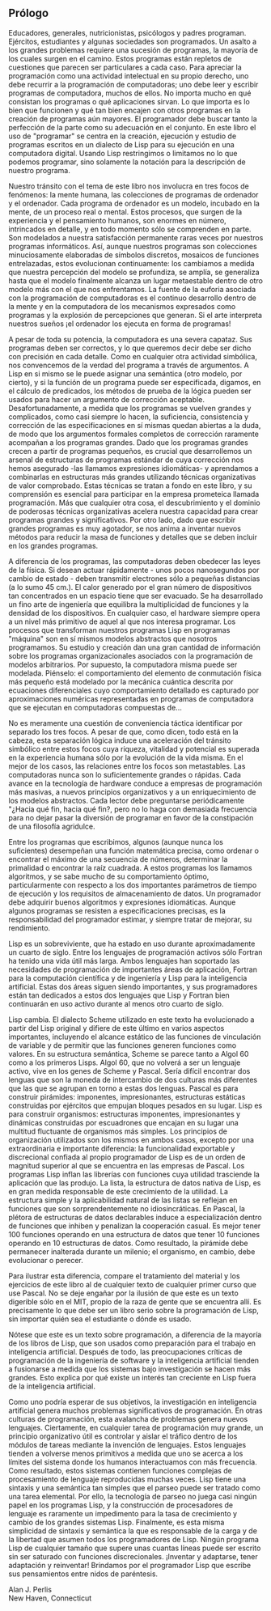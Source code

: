 ## Prólogo

Educadores, generales, nutricionistas, psicólogos y padres programan. Ejércitos, estudiantes y algunas sociedades son programados. Un asalto a los grandes problemas requiere una sucesión de programas, la mayoría de los cuales surgen en el camino. Estos programas están repletos de cuestiones que parecen ser particulares a cada caso. Para apreciar la programación como una actividad intelectual en su propio derecho, uno debe recurrir a la programación de computadoras; uno debe leer y escribir programas de computadora, muchos de ellos. No importa mucho en qué consistan los programas o qué aplicaciones sirvan. Lo que importa es lo bien que funcionen y qué tan bien encajen con otros programas en la creación de programas aún mayores. El programador debe buscar tanto la perfección de la parte como su adecuación en el conjunto. En este libro el uso de "programar" se centra en la creación, ejecución y estudio de programas escritos en un dialecto de Lisp para su ejecución en una computadora digital. Usando Lisp restringimos o limitamos no lo que podemos programar, sino solamente la notación para la descripción de nuestro programa.

Nuestro tránsito con el tema de este libro nos involucra en tres focos de fenómenos: la mente humana, las colecciones de programas de ordenador y el ordenador. Cada programa de ordenador es un modelo, incubado en la mente, de un proceso real o mental. Estos procesos, que surgen de la experiencia y el pensamiento humanos, son enormes en número, intrincados en detalle, y en todo momento sólo se comprenden en parte. Son modelados a nuestra satisfacción permanente raras veces por nuestros programas informáticos. Así, aunque nuestros programas son colecciones minuciosamente elaboradas de símbolos discretos, mosaicos de funciones entrelazadas, estos evolucionan continuamente: los cambiamos a medida que nuestra percepción del modelo se profundiza, se amplía, se generaliza hasta que el modelo finalmente alcanza un lugar metaestable dentro de otro modelo más con el que nos enfrentamos. La fuente de la euforia asociada con la programación de computadoras es el continuo desarrollo dentro de la mente y en la computadora de los mecanismos expresados como programas y la explosión de percepciones que generan. Si el arte interpreta nuestros sueños ¡el ordenador los ejecuta en forma de programas!

A pesar de toda su potencia, la computadora es una severa capataz. Sus programas deben ser correctos, y lo que queremos decir debe ser dicho con precisión en cada detalle. Como en cualquier otra actividad simbólica, nos convencemos de la verdad del programa a través de argumentos. A Lisp en si mismo se le puede asignar una semántica (otro modelo, por cierto), y si la función de un programa puede ser especificada, digamos, en el cálculo de predicados, los métodos de prueba de la lógica pueden ser usados para hacer un argumento de corrección aceptable. Desafortunadamente, a medida que los programas se vuelven grandes y complicados, como casi siempre lo hacen, la suficiencia, consistencia y corrección de las especificaciones en sí mismas quedan abiertas a la duda, de modo que los argumentos formales completos de corrección raramente acompañan a los programas grandes. Dado que los programas grandes crecen a partir de programas pequeños, es crucial que desarrollemos un arsenal de estructuras de programas estándar de cuya corrección nos hemos asegurado -las llamamos expresiones idiomáticas- y aprendamos a combinarlas en estructuras más grandes utilizando técnicas organizativas de valor comprobado. Estas técnicas se tratan a fondo en este libro, y su comprensión es esencial para participar en la empresa prometeica llamada programación. Más que cualquier otra cosa, el descubrimiento y el dominio de poderosas técnicas organizativas acelera nuestra capacidad para crear programas grandes y significativos. Por otro lado, dado que escribir grandes programas es muy agotador, se nos anima a inventar nuevos métodos para reducir la masa de funciones y detalles que se deben incluir en los grandes programas.

A diferencia de los programas, las computadoras deben obedecer las leyes de la física. Si desean actuar rápidamente - unos pocos nanosegundos por cambio de estado - deben transmitir electrones sólo a pequeñas distancias (a lo sumo 45 cm.). El calor generado por el gran número de dispositivos tan concentrados en un espacio tiene que ser evacuado. Se ha desarrollado un fino arte de ingeniería que equilibra la multiplicidad de funciones y la densidad de los dispositivos. En cualquier caso, el hardware siempre opera a un nivel más primitivo de aquel al que nos interesa programar. Los procesos que transforman nuestros programas Lisp en programas "máquina" son en sí mismos modelos abstractos que nosotros programamos. Su estudio y creación dan una gran cantidad de información sobre los programas organizacionales asociados con la programación de modelos arbitrarios. Por supuesto, la computadora misma puede ser modelada. Piénselo: el comportamiento del elemento de conmutación física más pequeño está modelado por la mecánica cuántica descrita por ecuaciones diferenciales cuyo comportamiento detallado es capturado por aproximaciones numéricas representadas en programas de computadora que se ejecutan en computadoras compuestas de...

No es meramente una cuestión de conveniencia táctica identificar por separado los tres focos. A pesar de que, como dicen, todo está en la cabeza, esta separación lógica induce una aceleración del tránsito simbólico entre estos focos cuya riqueza, vitalidad y potencial es superada en la experiencia humana sólo por la evolución de la vida misma. En el mejor de los casos, las relaciones entre los focos son metastables. Las computadoras nunca son lo suficientemente grandes o rápidas. Cada avance en la tecnología de hardware conduce a empresas de programación más masivas, a nuevos principios organizativos y a un enriquecimiento de los modelos abstractos. Cada lector debe preguntarse periódicamente "¿Hacia qué fin, hacia qué fin?, pero no lo haga con demasiada frecuencia para no dejar pasar la diversión de programar en favor de la constipación de una filosofía agridulce.

Entre los programas que escribimos, algunos (aunque nunca los suficientes) desempeñan una función matemática precisa, como ordenar o encontrar el máximo de una secuencia de números, determinar la primalidad o encontrar la raíz cuadrada. A estos programas los llamamos algoritmos, y se sabe mucho de su comportamiento óptimo, particularmente con respecto a los dos importantes parámetros de tiempo de ejecución y los requisitos de almacenamiento de datos. Un programador debe adquirir buenos algoritmos y expresiones idiomáticas. Aunque algunos programas se resisten a especificaciones precisas, es la responsabilidad del programador estimar, y siempre tratar de mejorar, su rendimiento.

Lisp es un sobreviviente, que ha estado en uso durante aproximadamente un cuarto de siglo. Entre los lenguajes de programación activos sólo Fortran ha tenido una vida útil más larga. Ambos lenguajes han soportado las necesidades de programación de importantes áreas de aplicación, Fortran para la computación científica y de ingeniería y Lisp para la inteligencia artificial. Estas dos áreas siguen siendo importantes, y sus programadores están tan dedicados a estos dos lenguajes que Lisp y Fortran bien continuarán en uso activo durante al menos otro cuarto de siglo.

Lisp cambia. El dialecto Scheme utilizado en este texto ha evolucionado a partir del Lisp original y difiere de este último en varios aspectos importantes, incluyendo el alcance estático de las funciones de vinculación de variable y de permitir que las funciones generen funciones como valores. En su estructura semántica, Scheme se parece tanto a Algol 60 como a los primeros Lisps. Algol 60, que no volverá a ser un lenguaje activo, vive en los genes de Scheme y Pascal. Sería difícil encontrar dos lenguas que son la moneda de intercambio de dos culturas más diferentes que las que se agrupan en torno a estas dos lenguas. Pascal es para construir pirámides: imponentes, impresionantes, estructuras estáticas construidas por ejércitos que empujan bloques pesados en su lugar. Lisp es para construir organismos: estructuras imponentes, impresionantes y dinámicas construidas por escuadrones que encajan en su lugar una multitud fluctuante de organismos más simples. Los principios de organización utilizados son los mismos en ambos casos, excepto por una extraordinaria e importante diferencia: la funcionalidad exportable y discrecional confiada al propio programador de Lisp es de un orden de magnitud superior al que se encuentra en las empresas de Pascal. Los programas Lisp inflan las librerías con funciones cuya utilidad trasciende la aplicación que las produjo. La lista, la estructura de datos nativa de Lisp, es en gran medida responsable de este crecimiento de la utilidad. La estructura simple y la aplicabilidad natural de las listas se reflejan en funciones que son sorprendentemente no idiosincráticas. En Pascal, la plétora de estructuras de datos declarables induce a especialización dentro de funciones que inhiben y penalizan la cooperación casual. Es mejor tener 100 funciones operando en una estructura de datos que tener 10 funciones operando en 10 estructuras de datos. Como resultado, la pirámide debe permanecer inalterada durante un milenio; el organismo, en cambio, debe evolucionar o perecer.

Para ilustrar esta diferencia, compare el tratamiento del material y los ejercicios de este libro al de cualquier texto de cualquier primer curso que use Pascal. No se deje engañar por la ilusión de que este es un texto digerible sólo en el MIT, propio de la raza de gente que se encuentra allí. Es precisamente lo que debe ser un libro serio sobre la programación de Lisp, sin importar quién sea el estudiante o dónde es usado.

Nótese que este es un texto sobre programación, a diferencia de la mayoría de los libros de Lisp, que son usados como preparación para el trabajo en inteligencia artificial. Después de todo, las preocupaciones críticas de programación de la ingeniería de software y la inteligencia artificial tienden a fusionarse a medida que los sistemas bajo investigación se hacen más grandes. Esto explica por qué existe un interés tan creciente en Lisp fuera de la inteligencia artificial.

Como uno podría esperar de sus objetivos, la investigación en inteligencia artificial genera muchos problemas significativos de programación. En otras culturas de programación, esta avalancha de problemas genera nuevos lenguajes. Ciertamente, en cualquier tarea de programación muy grande, un principio organizativo útil es controlar y aislar el tráfico dentro de los módulos de tareas mediante la invención de lenguajes. Estos lenguajes tienden a volverse menos primitivos a medida que uno se acerca a los límites del sistema donde los humanos interactuamos con más frecuencia. Como resultado, estos sistemas contienen funciones complejas de procesamiento de lenguaje reproducidas muchas veces. Lisp tiene una sintaxis y una semántica tan simples que el parseo puede ser tratado como una tarea elemental. Por ello, la tecnología de parseo no juega casi ningún papel en los programas Lisp, y la construcción de procesadores de lenguaje es raramente un impedimento para la tasa de crecimiento y cambio de los grandes sistemas Lisp. Finalmente, es esta misma simplicidad de sintaxis y semántica la que es responsable de la carga y de la libertad que asumen todos los programadores de Lisp. Ningún programa Lisp de cualquier tamaño que supere unas cuantas líneas puede ser escrito sin ser saturado con funciones discrecionales. ¡Inventar y adaptarse, tener adaptación y reinventar! Brindamos por el programador Lisp que escribe sus pensamientos entre nidos de paréntesis.

Alan J. Perlis<br>
New Haven, Connecticut
